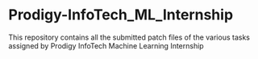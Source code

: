 # Prodigy-InfoTech_ML_Internship
This repository contains all the submitted patch files of the various tasks assigned by Prodigy InfoTech Machine Learning Internship

 
